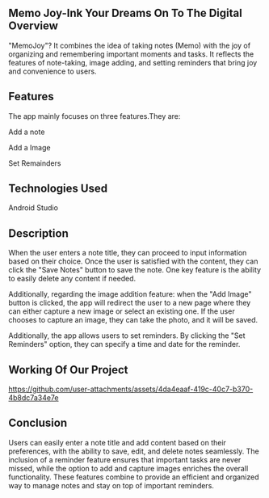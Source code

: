 Memo Joy-Ink Your Dreams On To The Digital
Overview
--------
"MemoJoy"? It combines the idea of taking notes (Memo) with the joy of organizing and remembering important moments and tasks. It reflects the features of note-taking, image adding, and setting reminders that bring joy and convenience to users.

Features
--
The app mainly focuses on three features.They are:

Add a note

Add a Image

Set Remainders

Technologies Used
----
Android Studio

Description
------
When the user enters a note title, they can proceed to input information based on their choice. Once the user is satisfied with the content, they can click the "Save Notes" button to save the note. One key feature is the ability to easily delete any content if needed.

Additionally, regarding the image addition feature: when the "Add Image" button is clicked, the app will redirect the user to a new page where they can either capture a new image or select an existing one. If the user chooses to capture an image, they can take the photo, and it will be saved.

Additionally, the app allows users to set reminders. By clicking the "Set Reminders" option, they can specify a time and date for the reminder.

Working Of Our Project
----


https://github.com/user-attachments/assets/4da4eaaf-419c-40c7-b370-4b8dc7a34e7e

Conclusion
----
Users can easily enter a note title and add content based on their preferences, with the ability to save, edit, and delete notes seamlessly. The inclusion of a reminder feature ensures that important tasks are never missed, while the option to add and capture images enriches the overall functionality. These features combine to provide an efficient and organized way to manage notes and stay on top of important reminders.


